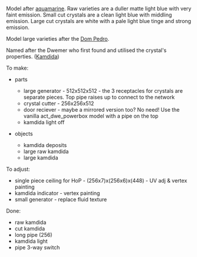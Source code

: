 Model after [aquamarine](https://en.wikipedia.org/wiki/Aquamarine_(gem)). Raw varieties are a duller matte
light blue with very faint emission. Small cut crystals are a clean light blue with middling emission. Large
cut crystals are white with a pale light blue tinge and strong emission.

Model large varieties after the [Dom Pedro](https://en.wikipedia.org/wiki/Dom_Pedro_aquamarine#/media/File:Dom_Pedro_Aquamarine_Better_Picture.jpg).

Named after the Dwemer who first found and utilised the crystal's properties. ([Kamdida](https://en.uesp.net/wiki/Lore:Names#Dwemer))

To make:

* parts
  * large generator - 512x512x512 - the 3 receptacles for crystals are separate pieces. Top pipe raises up to connect to the network
  * crystal cutter - 256x256x512
  * door reciever - maybe a mirrored version too? No need! Use the vanilla act_dwe_powerbox model with a pipe on the top
  * kamdida light off

* objects
  * kamdida deposits
  * large raw kamdida
  * large kamdida

To adjust:

* single piece ceiling for HoP - (256x7)x(256x6)x(448) - UV adj & vertex painting
* kamdida indicator - vertex painting
* small generator - replace fluid texture

Done:

* raw kamdida
* cut kamdida
* long pipe (256)
* kamdida light
* pipe 3-way switch